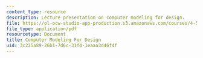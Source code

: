 ```yaml
---
content_type: resource
description: Lecture presentation on computer modeling for design.
file: https://ol-ocw-studio-app-production.s3.amazonaws.com/courses/4-500-introduction-to-design-computing-fall-2008/3c225a8926b17d6c31f41eaaa3d46f4f_lec3b.pdf
file_type: application/pdf
resourcetype: Document
title: Computer Modeling For Design
uid: 3c225a89-26b1-7d6c-31f4-1eaaa3d46f4f
---
```

